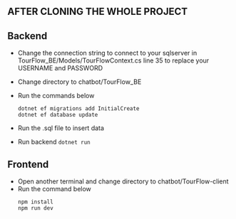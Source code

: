 ## AFTER CLONING THE WHOLE PROJECT

## Backend
- Change the connection string to connect to your sqlserver in TourFlow_BE/Models/TourFlowContext.cs line 35 to replace your USERNAME and PASSWORD
- Change directory to chatbot/TourFlow_BE
- Run the commands below
  ```
  dotnet ef migrations add InitialCreate
  dotnet ef database update
  ```
- Run the .sql file to insert data

- Run backend
  `dotnet run`

## Frontend
- Open another terminal and change directory to chatbot/TourFlow-client
- Run the command below
  ```
  npm install
  npm run dev    
  ```
